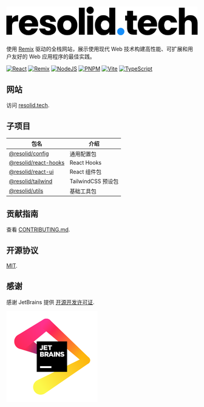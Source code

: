 # ![Resolid](.github/assets/resolid.svg)

使用 [Remix](https://remix.run) 驱动的全栈网站，展示使用现代 Web 技术构建高性能、可扩展和用户友好的 Web 应用程序的最佳实践。

[![React](https://img.shields.io/badge/React-20232A?style=flat&logo=react&logoColor=61DAFB)](https://react.dev)
[![Remix](https://img.shields.io/badge/Remix-000000?style=flat&logo=remix&logoColor=white)](https://remix.run)
[![NodeJS](https://img.shields.io/badge/Node.js-339933?style=flat&logo=nodedotjs&logoColor=white)](https://nodejs.org)
[![PNPM](https://img.shields.io/badge/PNPM-F28D1A?style=flat&logo=pnpm&logoColor=white)](https://pnpm.io)
[![Vite](https://img.shields.io/badge/Vite-B73BFE?style=flat&logo=vite&logoColor=FFD62E)](https://vitejs.dev)
[![TypeScript](https://img.shields.io/badge/TypeScript-007ACC?style=flat&logo=typescript&logoColor=white)](https://www.typescriptlang.org)

## 网站

访问 [resolid.tech](https://resolid.tech).

## 子项目

| 包名                                                                     | 介绍               |
| ------------------------------------------------------------------------ | ------------------ |
| [@resolid/config](https://github.com/huijiewei/resolid-config)           | 通用配置包         |
| [@resolid/react-hooks](https://github.com/huijiewei/resolid-react-hooks) | React Hooks        |
| [@resolid/react-ui](https://github.com/huijiewei/resolid-react-ui)       | React 组件包       |
| [@resolid/tailwind](https://github.com/huijiewei/resolid-tailwind)       | TailwindCSS 预设包 |
| [@resolid/utils](https://github.com/huijiewei/resolid-utils)             | 基础工具包         |

## 贡献指南

查看 [CONTRIBUTING.md](./CONTRIBUTING.md).

## 开源协议

[MIT](./LICENSE).

## 感谢

感谢 JetBrains 提供 [开源开发许可证](https://jb.gg/OpenSourceSupport).

![JetBrain](.github/assets/jetbrain.svg)
